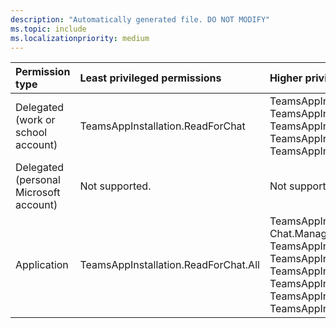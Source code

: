 ```yaml
---
description: "Automatically generated file. DO NOT MODIFY"
ms.topic: include
ms.localizationpriority: medium
---
```


|Permission type|Least privileged permissions|Higher privileged permissions|
|:---|:---|:---|
|Delegated (work or school account)|TeamsAppInstallation.ReadForChat|TeamsAppInstallation.ReadWriteSelfForChat, TeamsAppInstallation.ManageSelectedForChat, TeamsAppInstallation.ReadWriteAndConsentForChat, TeamsAppInstallation.ReadWriteAndConsentSelfForChat, TeamsAppInstallation.ReadWriteForChat|
|Delegated (personal Microsoft account)|Not supported.|Not supported.|
|Application|TeamsAppInstallation.ReadForChat.All|TeamsAppInstallation.ReadWriteSelfForChat.All, Chat.Manage.Chat, TeamsAppInstallation.ManageSelectedForChat.All, TeamsAppInstallation.Read.All, TeamsAppInstallation.Read.Chat, TeamsAppInstallation.ReadWriteAndConsentForChat.All, TeamsAppInstallation.ReadWriteAndConsentSelfForChat.All, TeamsAppInstallation.ReadWriteForChat.All|

